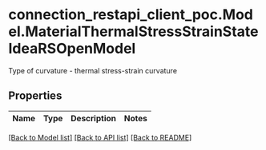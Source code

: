 # connection_restapi_client_poc.Model.MaterialThermalStressStrainStateIdeaRSOpenModel
Type of curvature - thermal stress-strain curvature

## Properties

Name | Type | Description | Notes
------------ | ------------- | ------------- | -------------

[[Back to Model list]](../README.md#documentation-for-models) [[Back to API list]](../README.md#documentation-for-api-endpoints) [[Back to README]](../README.md)

